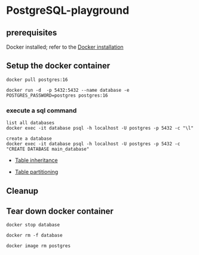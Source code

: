 # PostgreSQL-playground

## prerequisites
Docker installed; refer to the [Docker installation](https://docs.docker.com/engine/install/) 

## Setup the docker container

```
docker pull postgres:16

docker run -d  -p 5432:5432 --name database -e POSTGRES_PASSWORD=postgres postgres:16
```

### execute a sql command

```
list all databases
docker exec -it database psql -h localhost -U postgres -p 5432 -c "\l"

create a database
docker exec -it database psql -h localhost -U postgres -p 5432 -c "CREATE DATABASE main_database"
```

*  [Table inheritance](https://github.com/MarcGinger/PostgreSQL-playground/tree/main/table-inheritance) 

*  [Table partitioning](https://github.com/MarcGinger/PostgreSQL-playground/tree/main/table-partitioning) 



## Cleanup
## Tear down docker container

```
docker stop database

docker rm -f database

docker image rm postgres
```